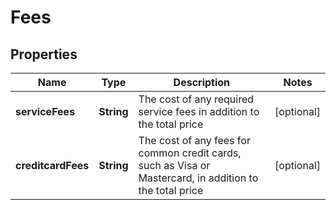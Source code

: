 
# Fees

## Properties
Name | Type | Description | Notes
------------ | ------------- | ------------- | -------------
**serviceFees** | **String** | The cost of any required service fees in addition to the total price |  [optional]
**creditcardFees** | **String** | The cost of any fees for common credit cards, such as Visa or Mastercard, in addition to the total price |  [optional]



